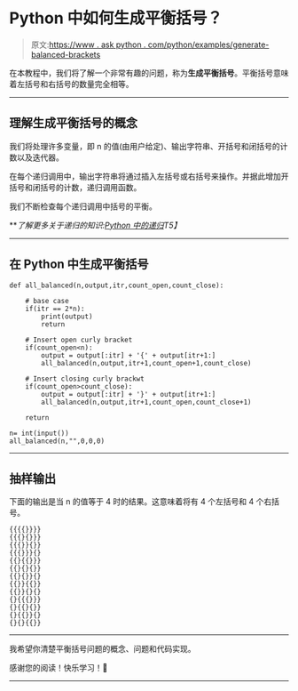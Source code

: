 # Python 中如何生成平衡括号？

> 原文:[https://www . ask python . com/python/examples/generate-balanced-brackets](https://www.askpython.com/python/examples/generate-balanced-brackets)

在本教程中，我们将了解一个非常有趣的问题，称为**生成平衡括号**。平衡括号意味着左括号和右括号的数量完全相等。

* * *

## 理解生成平衡括号的概念

我们将处理许多变量，即 n 的值(由用户给定)、输出字符串、开括号和闭括号的计数以及迭代器。

在每个递归调用中，输出字符串将通过插入左括号或右括号来操作。并据此增加开括号和闭括号的计数，递归调用函数。

我们不断检查每个递归调用中括号的平衡。

***了解更多关于递归的知识:[Python 中的递归](https://www.askpython.com/python/python-recursion-function)*T5】**

* * *

## 在 Python 中生成平衡括号

```
def all_balanced(n,output,itr,count_open,count_close):

    # base case
    if(itr == 2*n):
        print(output)
        return

    # Insert open curly bracket    
    if(count_open<n):
        output = output[:itr] + '{' + output[itr+1:]
        all_balanced(n,output,itr+1,count_open+1,count_close)

    # Insert closing curly brackwt
    if(count_open>count_close):
        output = output[:itr] + '}' + output[itr+1:]
        all_balanced(n,output,itr+1,count_open,count_close+1)

    return

n= int(input())
all_balanced(n,"",0,0,0)

```

* * *

## 抽样输出

下面的输出是当 n 的值等于 4 时的结果。这意味着将有 4 个左括号和 4 个右括号。

```
{{{{}}}}
{{{}{}}}
{{{}}{}}
{{{}}}{}
{{}{{}}}
{{}{}{}}
{{}{}}{}
{{}}{{}}
{{}}{}{}
{}{{{}}}
{}{{}{}}
{}{{}}{}
{}{}{{}}

```

* * *

我希望你清楚平衡括号问题的概念、问题和代码实现。

感谢您的阅读！快乐学习！🙂

* * *